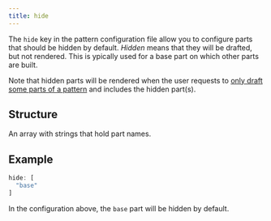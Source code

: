 ```yaml
---
title: hide
---
```


The `hide` key in the pattern configuration file allow you to configure
parts that should be hidden by default.
*Hidden* means that they will be drafted, but not rendered. This is
ypically used for a base part on which other parts are built.

Note that hidden parts will be rendered when the user requests 
to [only draft some parts of a pattern](/reference/api/settings/only) 
and includes the hidden part(s).


## Structure

An array with strings that hold part names.

## Example

```js
hide: [
  "base"
]
```

In the configuration above, the `base` part will be hidden by default.

